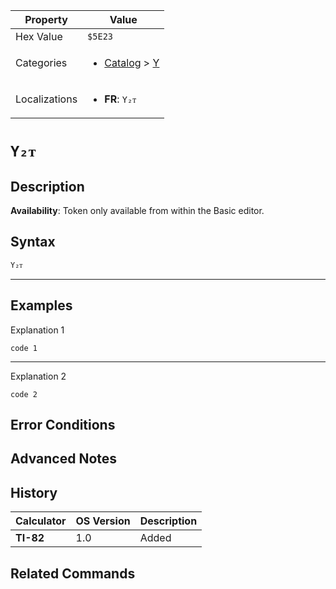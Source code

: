 | Property      | Value |
|---------------|-------|
| Hex Value     | `$5E23`|
| Categories    | <ul><li>[Catalog](<../categories/Catalog.md>) > [Y](<../categories/Catalog.md#Y>)</li></ul> |
| Localizations | <ul><li><b>FR</b>: `Y₂ᴛ`</li></ul> |

# `Y₂ᴛ`

## Description



<b>Availability</b>: Token only available from within the Basic editor.

## Syntax
`Y₂ᴛ`

<hr>

## Examples

Explanation 1
```ti-basic
code 1
```
---
Explanation 2
```ti-basic
code 2
```

## Error Conditions


## Advanced Notes


## History
| Calculator | OS Version | Description |
|------------|------------|-------------|
| <b>TI-82</b> | 1.0 | Added

## Related Commands

    